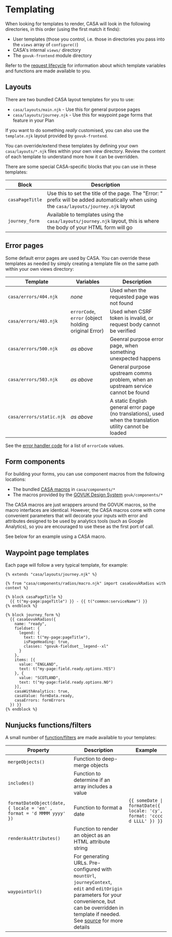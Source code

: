 # Templating

When looking for templates to render, CASA will look in the following directories, in this order (using the first match it finds):

* User templates (those you control, i.e. those in directories you pass into the `views` array of `configure()`)
* CASA's internal `views/` directory
* The `govuk-frontend` module directory

Refer to the [request lifecycle](request-lifecycle.md) for information about which template variables and functions are made available to you.


## Layouts

There are two bundled CASA layout templates for you to use:

* `casa/layouts/main.njk` - Use this for general purpose pages
* `casa/layouts/journey.njk` - Use this for waypoint page forms that feature in your Plan

If you want to do something _really_ customised, you can also use the `template.njk` layout provided by `govuk-frontend`.

You can override/extend these templates by defining your own `casa/layouts/*.njk` files within your own view directory. Review the content of each template to understand more how it can be overridden.

There are some special CASA-specific blocks that you can use in these templates:

| Block | Description |
|-------|-------------|
| `casaPageTitle` | Use this to set the title of the page. The "Error: " prefix will be added automatically when using the `casa/layouts/journey.njk` layout |
| `journey_form` | Available to templates using the `casa/layouts/journey.njk` layout, this is where the body of your HTML form will go |


## Error pages

Some default error pages are used by CASA. You can override these templates as needed by simply creating a template file on the same path within your own views directory:

| Template | Variables | Description |
|----------|-----------|-------------|
| `casa/errors/404.njk` | _none_ | Used when the requested page was not found |
| `casa/errors/403.njk` | `errorCode`, `error` (object holding original Error) | Used when CSRF token is invalid, or request body cannot be verified |
| `casa/errors/500.njk` | _as above_ | Geenral purpose error page, when something unexpected happens |
| `casa/errors/503.njk` | _as above_ | General purpose upstream comms problem, when an upstream service cannot be found |
| `casa/errors/static.njk` | _as above_ | A static English general error page (no translations), used when the translation utility cannot be loaded |

See the [error handler code](src/middleware/post.js) for a list of `errorCode` values.


## Form components

For building your forms, you can use component macros from the following locations:

* The bundled [CASA macros](../views/casa/components/) in `casa/components/*`
* The macros provided by the [GOVUK Design System](https://design-system.service.gov.uk/components) `gouk/components/*`

The CASA macros are just wrappers around the GOVUK macros, so the macro interfaces are identical. However, the CASA macros come with come convenient parameters that will decorate your inputs with error and attributes designed to be used by analytics tools (such as Google Analytics), so you are encouraged to use these as the first port of call.

See below for an example using a CASA macro.


## Waypoint page templates

Each page will follow a very typical template, for example:

```jinja
{% extends "casa/layouts/journey.njk" %}

{% from "casa/components/radios/macro.njk" import casaGovukRadios with context %}

{% block casaPageTitle %}
  {{ t("my-page:pageTitle") }} - {{ t("common:serviceName") }}
{% endblock %}

{% block journey_form %}
  {{ casaGovukRadios({
    name: "ready",
    fieldset: {
      legend: {
        text: t("my-page:pageTitle"),
        isPageHeading: true,
        classes: "govuk-fieldset__legend--xl"
      }
    },
    items: [{
      value: "ENGLAND",
      text: t("my-page:field.ready.options.YES")
    }, {
      value: "SCOTLAND",
      text: t("my-page:field.ready.options.NO")
    }],
    casaWithAnalytics: true,
    casaValue: formData.ready,
    casaErrors: formErrors
  }) }}
{% endblock %}
```


## Nunjucks functions/filters

A small number of [function/filters](../src/lib/nunjucks-filters.js) are made available to your templates:

| Property | Description | Example |
|----------|-------------|---------|
| `mergeObjects()` | Function to deep-merge objects | |
| `includes()` | Function to determine if an array includes a value | |
| `formatDateObject(date, { locale = 'en' , format = 'd MMMM yyyy' })` | Function to format a date | `{{ someDate \| formatDate({ locale: 'cy', format: 'cccc d LLLL' }) }}` |
| `renderAsAttributes()` | Function to render an object as an HTML attribute string | |
| `waypointUrl()` | For generating URLs. Pre-configured with `mountUrl`, `journeyContext`, `edit` and `editOrigin` parameters for your convenience, but can be overridden in template if needed. See [source](../src/lib/waypoint-url.js) for more details | |
